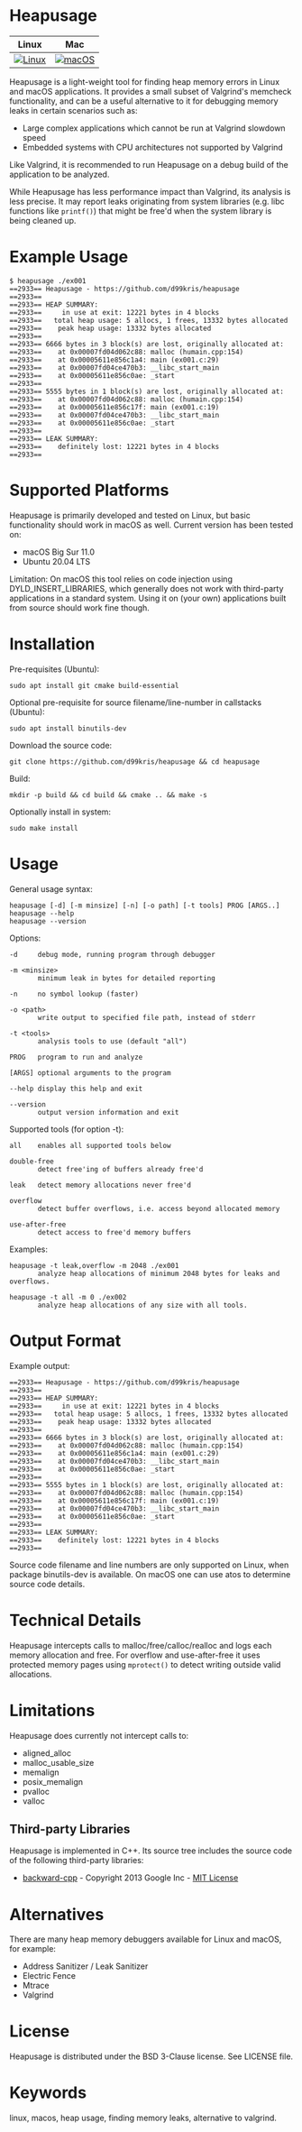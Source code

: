 Heapusage
=========

| **Linux** | **Mac** |
|-----------|---------|
| [![Linux](https://github.com/d99kris/heapusage/workflows/Linux/badge.svg)](https://github.com/d99kris/heapusage/actions?query=workflow%3ALinux) | [![macOS](https://github.com/d99kris/heapusage/workflows/macOS/badge.svg)](https://github.com/d99kris/heapusage/actions?query=workflow%3AmacOS) |

Heapusage is a light-weight tool for finding heap memory errors in Linux and
macOS applications. It provides a small subset of Valgrind's memcheck
functionality, and can be a useful alternative to it for debugging memory
leaks in certain scenarios such as:
- Large complex applications which cannot be run at Valgrind slowdown speed
- Embedded systems with CPU architectures not supported by Valgrind

Like Valgrind, it is recommended to run Heapusage on a debug build of the
application to be analyzed.

While Heapusage has less performance impact than Valgrind, its analysis is
less precise. It may report leaks originating from system libraries (e.g.
libc functions like `printf()`) that might be free'd when the system library
is being cleaned up.

Example Usage
=============

    $ heapusage ./ex001
    ==2933== Heapusage - https://github.com/d99kris/heapusage
    ==2933== 
    ==2933== HEAP SUMMARY:
    ==2933==     in use at exit: 12221 bytes in 4 blocks
    ==2933==   total heap usage: 5 allocs, 1 frees, 13332 bytes allocated
    ==2933==    peak heap usage: 13332 bytes allocated
    ==2933== 
    ==2933== 6666 bytes in 3 block(s) are lost, originally allocated at:
    ==2933==    at 0x00007fd04d062c88: malloc (humain.cpp:154)
    ==2933==    at 0x00005611e856c1a4: main (ex001.c:29)
    ==2933==    at 0x00007fd04ce470b3: __libc_start_main
    ==2933==    at 0x00005611e856c0ae: _start
    ==2933== 
    ==2933== 5555 bytes in 1 block(s) are lost, originally allocated at:
    ==2933==    at 0x00007fd04d062c88: malloc (humain.cpp:154)
    ==2933==    at 0x00005611e856c17f: main (ex001.c:19)
    ==2933==    at 0x00007fd04ce470b3: __libc_start_main
    ==2933==    at 0x00005611e856c0ae: _start
    ==2933== 
    ==2933== LEAK SUMMARY:
    ==2933==    definitely lost: 12221 bytes in 4 blocks
    ==2933== 

Supported Platforms
===================
Heapusage is primarily developed and tested on Linux, but basic
functionality should work in macOS as well. Current version has been tested on:
- macOS Big Sur 11.0
- Ubuntu 20.04 LTS

Limitation: On macOS this tool relies on code injection using
DYLD_INSERT_LIBRARIES, which generally does not work with third-party
applications in a standard system. Using it on (your own) applications built
from source should work fine though.

Installation
============
Pre-requisites (Ubuntu):

    sudo apt install git cmake build-essential

Optional pre-requisite for source filename/line-number in callstacks (Ubuntu):

    sudo apt install binutils-dev

Download the source code:

    git clone https://github.com/d99kris/heapusage && cd heapusage

Build:

    mkdir -p build && cd build && cmake .. && make -s

Optionally install in system:

    sudo make install

Usage
=====
General usage syntax:

    heapusage [-d] [-m minsize] [-n] [-o path] [-t tools] PROG [ARGS..]
    heapusage --help
    heapusage --version

Options:

    -d     debug mode, running program through debugger

    -m <minsize>
           minimum leak in bytes for detailed reporting

    -n     no symbol lookup (faster)

    -o <path>
           write output to specified file path, instead of stderr

    -t <tools>
           analysis tools to use (default "all")

    PROG   program to run and analyze

    [ARGS] optional arguments to the program

    --help display this help and exit

    --version
           output version information and exit

Supported tools (for option -t):

    all    enables all supported tools below

    double-free
           detect free'ing of buffers already free'd

    leak   detect memory allocations never free'd

    overflow
           detect buffer overflows, i.e. access beyond allocated memory

    use-after-free
           detect access to free'd memory buffers

Examples:

    heapusage -t leak,overflow -m 2048 ./ex001
           analyze heap allocations of minimum 2048 bytes for leaks and overflows.

    heapusage -t all -m 0 ./ex002
           analyze heap allocations of any size with all tools.

Output Format
=============
Example output:

    ==2933== Heapusage - https://github.com/d99kris/heapusage
    ==2933== 
    ==2933== HEAP SUMMARY:
    ==2933==     in use at exit: 12221 bytes in 4 blocks
    ==2933==   total heap usage: 5 allocs, 1 frees, 13332 bytes allocated
    ==2933==    peak heap usage: 13332 bytes allocated
    ==2933== 
    ==2933== 6666 bytes in 3 block(s) are lost, originally allocated at:
    ==2933==    at 0x00007fd04d062c88: malloc (humain.cpp:154)
    ==2933==    at 0x00005611e856c1a4: main (ex001.c:29)
    ==2933==    at 0x00007fd04ce470b3: __libc_start_main
    ==2933==    at 0x00005611e856c0ae: _start
    ==2933== 
    ==2933== 5555 bytes in 1 block(s) are lost, originally allocated at:
    ==2933==    at 0x00007fd04d062c88: malloc (humain.cpp:154)
    ==2933==    at 0x00005611e856c17f: main (ex001.c:19)
    ==2933==    at 0x00007fd04ce470b3: __libc_start_main
    ==2933==    at 0x00005611e856c0ae: _start
    ==2933== 
    ==2933== LEAK SUMMARY:
    ==2933==    definitely lost: 12221 bytes in 4 blocks
    ==2933== 

Source code filename and line numbers are only supported on Linux, when package
binutils-dev is available. On macOS one can use atos to determine source code
details.

Technical Details
=================
Heapusage intercepts calls to malloc/free/calloc/realloc and logs each memory
allocation and free. For overflow and use-after-free it uses protected memory
pages using `mprotect()` to detect writing outside valid allocations.

Limitations
===========
Heapusage does currently not intercept calls to:
- aligned_alloc
- malloc_usable_size
- memalign
- posix_memalign
- pvalloc
- valloc

Third-party Libraries
---------------------
Heapusage is implemented in C++. Its source tree includes the source code of the
following third-party libraries:

- [backward-cpp](https://github.com/bombela/backward-cpp) -
  Copyright 2013 Google Inc - [MIT License](/ext/backward-cpp/LICENSE.txt)

Alternatives
============
There are many heap memory debuggers available for Linux and macOS, for
example:

- Address Sanitizer / Leak Sanitizer
- Electric Fence
- Mtrace
- Valgrind

License
=======
Heapusage is distributed under the BSD 3-Clause license. See LICENSE file.

Keywords
========
linux, macos, heap usage, finding memory leaks, alternative to valgrind.
